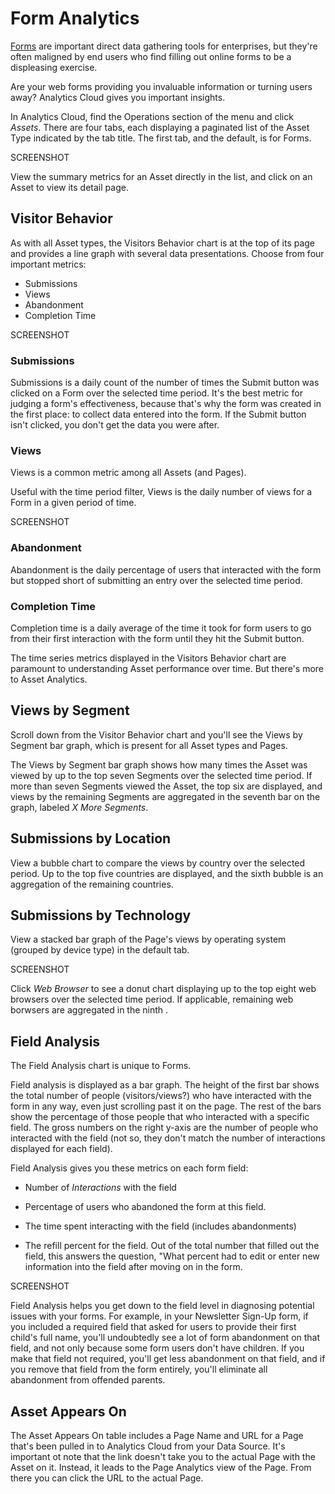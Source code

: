 # Form Analytics

[Forms](/discover/portal/-/knowledge_base/7-1/forms) 
are important direct data gathering tools for enterprises, but they're often
maligned by end users who find filling out online forms to be a displeasing
exercise.

Are your web forms providing you invaluable information or turning users away?
Analytics Cloud gives you important insights.

In Analytics Cloud, find the Operations section of the menu and click *Assets*.
There are four tabs, each displaying a paginated list of the Asset Type
indicated by the tab title. The first tab, and the default, is for Forms.

SCREENSHOT

View the summary metrics for an Asset directly in the list, and click on an
Asset to view its detail page.

## Visitor Behavior

As with all Asset types, the Visitors Behavior chart is at the top of its page
and provides a line graph with several data presentations. Choose from four
important metrics:

- Submissions
- Views
- Abandonment
- Completion Time

SCREENSHOT

### Submissions

Submissions is a daily count of the number of times the Submit button was
clicked on a Form over the selected time period. It's the best metric for
judging a form's effectiveness, because that's why the form was created in the
first place: to collect data entered into the form. If the Submit button isn't
clicked, you don't get the data you were after.

### Views

Views is a common metric among all Assets (and Pages).

Useful with the time period filter, Views is the daily number of views for a
Form in a given period of time. <!-- are there mising details we should provide
on exactly how a View is calculated for an asset? -->

SCREENSHOT

### Abandonment

Abandonment is the daily percentage of users that interacted with the form but
stopped short of submitting an entry over the selected time period.

### Completion Time

Completion time is a daily average of the time it took for form users to go from
their first interaction with the form until they hit the Submit button.

The time series metrics displayed in the Visitors Behavior chart are paramount
to understanding Asset performance over time. But there's more to Asset
Analytics.

## Views by Segment

Scroll down from the Visitor Behavior chart and you'll see the Views by Segment
bar graph, which is present for all Asset types and Pages.

The Views by Segment bar graph shows how many times the Asset was viewed by up
to the top seven Segments over the selected time period. If more than seven
Segments viewed the Asset, the top six are displayed, and views by the remaining
Segments are aggregated in the seventh bar on the graph, labeled _X More
Segments_.

## Submissions by Location

View a bubble chart to compare the views by country over the selected period. Up
to the top five countries are displayed, and the sixth bubble is an aggregation
of the remaining countries.

## Submissions by Technology

View a stacked bar graph of the Page's views by operating system (grouped by
device type) in the default tab.

SCREENSHOT

Click *Web Browser* to see a donut chart displaying up to the top eight web
browsers over the selected time period. If applicable, remaining web borwsers
are aggregated in the ninth <!-- (ninth what? can't view the test server right
now)-->.

## Field Analysis

<!-- If we remove the common explanations  like the by location and by
technology and by segment charts, to the intro, we can better go
into detail on field analysis. looks like there's a lot to this -->

The Field Analysis chart is unique to Forms. 

Field analysis is displayed as a bar graph. The height of the first bar shows
the total number of people (visitors/views?) who have interacted with the form
in any way, even just scrolling past it on the page. The rest of the bars show
the percentage of those people that who interacted with a specific field. The
gross numbers on the right y-axis are the number of people who interacted with
the field (not so, they don't match the number of interactions displayed for
each field).

Field Analysis gives you these metrics on each form field:

- Number of *Interactions* with the field

- Percentage of users who abandoned the form at this field.

- The time spent interacting with the field (includes abandonments)

- The refill percent for the field. Out of the total number that filled out the
    field, this answers the question, "What percent had to edit or enter new
    information into the field after moving on in the form. 

SCREENSHOT

Field Analysis helps you get down to the field level in diagnosing potential
issues with your forms. For example, in your Newsletter Sign-Up form, if you
included a required field that asked for users to provide their first child's
full name, you'll undoubtedly see a lot of form abandonment on that field, and
not only because some form users don't have children. If you make that field not
required, you'll get less abandonment on that field, and if you remove that
field from the form entirely, you'll eliminate all abandonment from offended
parents. 

## Asset Appears On

The Asset Appears On table includes a Page Name and URL for a Page that's been
pulled in to Analytics Cloud from your Data Source. It's important ot note that
the link doesn't take you to the actual Page with the Asset on it. Instead, it
leads to the Page Analytics view of the Page. From there you can click the URL
to the actual Page.

